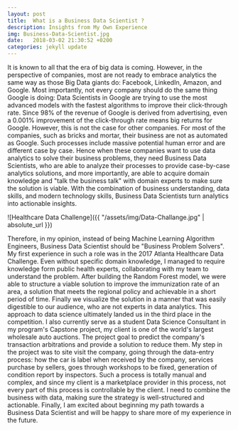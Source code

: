 ```yaml
---
layout: post
title:  What is a Business Data Scientist ?
description: Insights from My Own Experience
img: Business-Data-Scientist.jpg
date:   2018-03-02 21:30:52 +0200
categories: jekyll update
---
```

It is known to all that the era of big data is coming. However, in the perspective of companies, most are not ready to embrace analytics the same way as those Big Data giants do: Facebook, LinkedIn, Amazon, and Google. Most importantly, not every company should do the same thing Google is doing: Data Scientists in Google are trying to use the most advanced models with the fastest algorithms to improve their click-through rate. Since 98% of the revenue of Google is derived from advertising, even a 0.001% improvement of the click-through rate means big returns for Google. However, this is not the case for other companies. For most of the companies, such as bricks and mortar, their business are not as automated as Google. Such processes include massive potential human error and are different case by case. Hence when these companies want to use data analytics to solve their business problems, they need Business Data Scientists, who are able to analyze their processes to provide case-by-case analytics solutions, and more importantly, are able to acquire domain knowledge and "talk the business talk" with domain experts to make sure the solution is viable. With the combination of business understanding, data skills, and modern technology skills, Business Data Scientists turn analytics into actionable insights.

![Healthcare Data Challenge]({{ "/assets/img/Data-Challange.jpg" | absolute_url }})

Therefore, in my opinion, instead of being Machine Learning Algorithm Engineers, Business Data Scientist should be "Business Problem Solvers". My first experience in such a role was in the 2017 Atlanta Healthcare Data Challenge. Even without specific domain knowledge, I managed to require knowledge form public health experts, collaborating with my team to understand the problem. After building the Random Forest model, we were able to structure a viable solution to improve the immunization rate of an area, a solution that meets the regional policy and achievable in a short period of time. Finally we visualize the solution in a manner that was easily digestible to our audience, who are not experts in data analytics. This approach to data science ultimately landed us in the third place in the competition. I also currently serve as a student Data Science Consultant in my program's Capstone project, my client is one of the world's largest wholesale auto auctions. The project goal to predict the company's transaction arbitrations and provide a solution to reduce them. My step in the project was to site visit the company, going through the data-entry process: how the car is label when received by the company, services purchase by sellers, goes through workshops to be fixed, generation of condition report by inspectors. Such a process is totally manual and complex, and since my client is a marketplace provider in this process, not every part of this process is controllable by the client. I need to combine the business with data, making sure the strategy is well-structured and actionable. Finally, I am excited about beginning my path towards a Business Data Scientist and will be happy to share more of my experience in the future.
